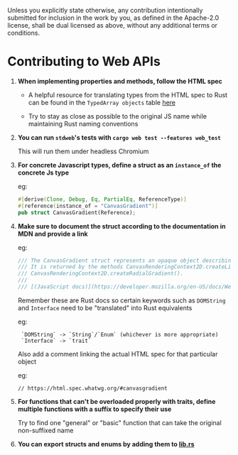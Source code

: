 Unless you explicitly state otherwise, any contribution intentionally submitted
for inclusion in the work by you, as defined in the Apache-2.0 license, shall be
dual licensed as above, without any additional terms or conditions.

# Contributing to Web APIs

1. **When implementing properties and methods, follow the HTML spec**

    * A helpful resource for translating types from the HTML spec to Rust can be found in the `TypedArray objects` table [here](https://developer.mozilla.org/en-US/docs/Web/JavaScript/Reference/Global_Objects/TypedArray#TypedArray_objects)

    * Try to stay as close as possible to the original JS name while maintaining Rust naming conventions

2. **You can run `stdweb`'s tests with `cargo web test --features web_test`**
    
     This will run them under headless Chromium

3. **For concrete Javascript types, define a struct as an `instance_of` the concrete Js type**

    eg:
    ```rust
    #[derive(Clone, Debug, Eq, PartialEq, ReferenceType)]
    #[reference(instance_of = "CanvasGradient")]
    pub struct CanvasGradient(Reference);
    ```

4. **Make sure to document the struct according to the documentation in MDN and provide a link**

    eg:
    ```rust
    /// The CanvasGradient struct represents an opaque object describing a gradient. 
    /// It is returned by the methods CanvasRenderingContext2D.createLinearGradient() or 
    /// CanvasRenderingContext2D.createRadialGradient().
    /// 
    /// [(JavaScript docs)](https://developer.mozilla.org/en-US/docs/Web/API/CanvasGradient)
    ```

    Remember these are Rust docs so certain keywords such as `DOMString` and `Interface` need to be "translated" into Rust equivalents

    eg: 

        `DOMString` -> `String`/`Enum` (whichever is more appropriate)
        `Interface` -> `trait`
        
    Also add a comment linking the actual HTML spec for that particular object

    eg:

    `// https://html.spec.whatwg.org/#canvasgradient`


5. **For functions that can't be overloaded properly with traits, define multiple functions with a suffix to specify their use**
    
     Try to find one "general" or "basic" function that can take the original non-suffixed name

6. **You can export structs and enums by adding them to [lib.rs](https://github.com/koute/stdweb/blob/master/src/lib.rs)**

